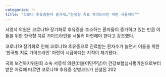```yaml
---
categories: h
title: "코로나 후유증환자 증가세…“한국형 치료 가이드라인 마련 서둘러야”"
---
```

서영석 의원은 코로나19 장기화로 후유증을 호소하는 환자들이 증가하고 있는 만큼 이들을 위한 한국형 치료 가이드라인을 서둘러 마련해야 한다고 강조했다.&nbsp;&nbsp;



코로나19&nbsp;장기화로&nbsp;인해 코로나19 후유증으로 진료받는 환자수가 늘면서 이들을 위한 &lsquo;한국형 치료 가이드라인&rsquo; 마련이&nbsp;시급하다는 지적이 제기됐다.&nbsp;&nbsp;

국회 보건복지위원회 소속 서영석 의원(더불어민주당)이 건강보험심사평가원으로부터 받은 자료에 따르면 코로나19 후유증 상병코드가 신설된 202